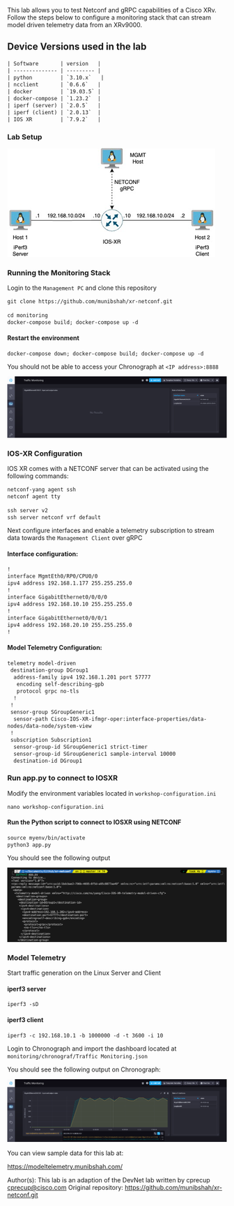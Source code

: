 This lab allows you to test Netconf and gRPC capabilities of a Cisco XRv. Follow the steps below to configure a monitoring stack that can stream model driven telemetry data from an XRv9000.

## Device Versions used in the lab

```
| Software       | version   |
| -------------- | --------- |
| python         | `3.10.x`   |
| ncclient       | `0.6.6`   |
| docker         | `19.03.5` |
| docker-compose | `1.23.2`  |
| iperf (server) | `2.0.5`   |
| iperf (client) | `2.0.13`  |
| IOS XR         | `7.9.2`   |
```

### Lab Setup

<img src="images/IOSxr.jpg">

### Running the Monitoring Stack

Login to the `Management PC` and clone this repository

```
git clone https://github.com/munibshah/xr-netconf.git

cd monitoring
docker-compose build; docker-compose up -d
```

#### Restart the environment

```
docker-compose down; docker-compose build; docker-compose up -d

```

You should not be able to access your Chronograph at `<IP address>:8888`

<img src="images/traffic 0.png">

### IOS-XR Configuration

IOS XR comes with a NETCONF server that can be activated using the following commands:

```
netconf-yang agent ssh
netconf agent tty

ssh server v2
ssh server netconf vrf default
```

Next configure interfaces and enable a telemetry subscription to stream data towards the `Management Client` over gRPC

#### Interface configuration:

```
!
interface MgmtEth0/RP0/CPU0/0
ipv4 address 192.168.1.177 255.255.255.0
!
interface GigabitEthernet0/0/0/0
ipv4 address 192.168.10.10 255.255.255.0
!
interface GigabitEthernet0/0/0/1
ipv4 address 192.168.20.10 255.255.255.0
!

```

#### Model Telemetry Configuration:

```
telemetry model-driven
 destination-group DGroup1
  address-family ipv4 192.168.1.201 port 57777
   encoding self-describing-gpb
   protocol grpc no-tls
  !
 !
 sensor-group SGroupGeneric1
  sensor-path Cisco-IOS-XR-ifmgr-oper:interface-properties/data-nodes/data-node/system-view
 !
 subscription Subscription1
  sensor-group-id SGroupGeneric1 strict-timer
  sensor-group-id SGroupGeneric1 sample-interval 10000
  destination-id DGroup1
```

### Run app.py to connect to IOSXR

Modify the environment variables located in `workshop-configuration.ini`

```
nano workshop-configuration.ini
```

#### Run the Python script to connect to IOSXR using NETCONF

```
source myenv/bin/activate
python3 app.py
```

You should see the following output

<img src="images/IOSXR-Netconf.png">

### Model Telemetry

Start traffic generation on the Linux Server and Client

#### iperf3 server

```
iperf3 -sD
```

#### iperf3 client

```
iperf3 -c 192.168.10.1 -b 1000000 -d -t 3600 -i 10
```

Login to Chronograph and import the dashboard located at
`monitoring/chronograf/Traffic Monitoring.json`

You should see the following output on Chronograph:

<img src="images/traffic 2.png">

You can view sample data for this lab at:

https://modeltelemetry.munibshah.com/

Author(s): This lab is an adaption of the DevNet lab written by cprecup <cprecup@cisco.com>
Original repository: https://github.com/munibshah/xr-netconf.git
